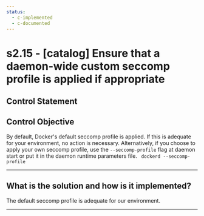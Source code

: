 ```yaml
---
status:
  - c-implemented
  - c-documented
---
```


# s2.15 - \[catalog\] Ensure that a daemon-wide custom seccomp profile is applied if appropriate

## Control Statement

## Control Objective

By default, Docker's default seccomp profile is applied. If this is adequate for your environment, no action is necessary. Alternatively, if you choose to apply your own seccomp profile, use the `--seccomp-profile` flag at daemon start or put it in the daemon runtime parameters file.    ```  dockerd --seccomp-profile   ```

______________________________________________________________________

## What is the solution and how is it implemented?

The default seccomp profile is adequate for our environment.

______________________________________________________________________
